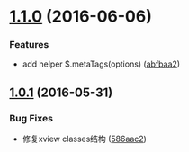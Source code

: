 <a name="1.1.0"></a>
# [1.1.0](https://github.com/plover-modules/plover-xview/compare/v1.0.1...v1.1.0) (2016-06-06)


### Features

* add helper $.metaTags(options) ([abfbaa2](https://github.com/plover-modules/plover-xview/commit/abfbaa2))



<a name="1.0.1"></a>
## [1.0.1](https://github.com/plover-modules/plover-xview/compare/v1.0.0...v1.0.1) (2016-05-31)


### Bug Fixes

* 修复xview classes结构 ([586aac2](https://github.com/plover-modules/plover-xview/commit/586aac2))



